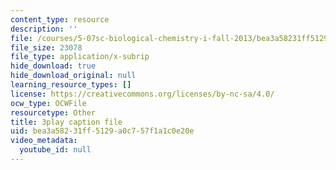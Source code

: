 ```yaml
---
content_type: resource
description: ''
file: /courses/5-07sc-biological-chemistry-i-fall-2013/bea3a58231ff5129a0c757f1a1c0e20e_LCiH8faydGk.vtt
file_size: 23078
file_type: application/x-subrip
hide_download: true
hide_download_original: null
learning_resource_types: []
license: https://creativecommons.org/licenses/by-nc-sa/4.0/
ocw_type: OCWFile
resourcetype: Other
title: 3play caption file
uid: bea3a582-31ff-5129-a0c7-57f1a1c0e20e
video_metadata:
  youtube_id: null
---
```

